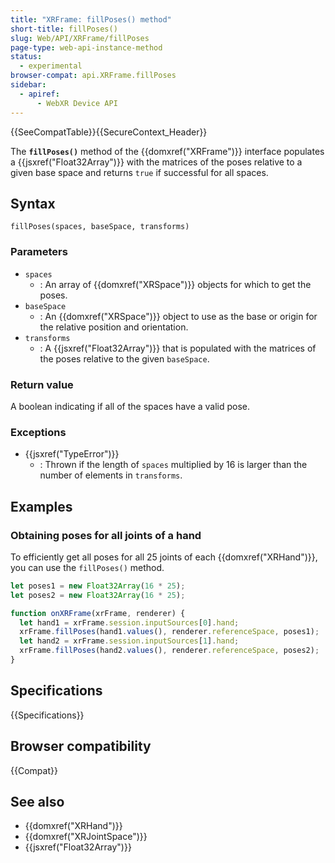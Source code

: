 ```yaml
---
title: "XRFrame: fillPoses() method"
short-title: fillPoses()
slug: Web/API/XRFrame/fillPoses
page-type: web-api-instance-method
status:
  - experimental
browser-compat: api.XRFrame.fillPoses
sidebar:
  - apiref:
      - WebXR Device API
---
```


{{SeeCompatTable}}{{SecureContext_Header}}

The **`fillPoses()`** method of the {{domxref("XRFrame")}} interface populates a {{jsxref("Float32Array")}} with the matrices of the poses relative to a given base space and returns `true` if successful for all spaces.

## Syntax

```js-nolint
fillPoses(spaces, baseSpace, transforms)
```

### Parameters

- `spaces`
  - : An array of {{domxref("XRSpace")}} objects for which to get the poses.
- `baseSpace`
  - : An {{domxref("XRSpace")}} object to use as the base or origin for the relative position and orientation.
- `transforms`
  - : A {{jsxref("Float32Array")}} that is populated with the matrices of the poses relative to the given `baseSpace`.

### Return value

A boolean indicating if all of the spaces have a valid pose.

### Exceptions

- {{jsxref("TypeError")}}
  - : Thrown if the length of `spaces` multiplied by 16 is larger than the number of elements in `transforms`.

## Examples

### Obtaining poses for all joints of a hand

To efficiently get all poses for all 25 joints of each {{domxref("XRHand")}}, you can use the `fillPoses()` method.

```js
let poses1 = new Float32Array(16 * 25);
let poses2 = new Float32Array(16 * 25);

function onXRFrame(xrFrame, renderer) {
  let hand1 = xrFrame.session.inputSources[0].hand;
  xrFrame.fillPoses(hand1.values(), renderer.referenceSpace, poses1);
  let hand2 = xrFrame.session.inputSources[1].hand;
  xrFrame.fillPoses(hand2.values(), renderer.referenceSpace, poses2);
}
```

## Specifications

{{Specifications}}

## Browser compatibility

{{Compat}}

## See also

- {{domxref("XRHand")}}
- {{domxref("XRJointSpace")}}
- {{jsxref("Float32Array")}}
